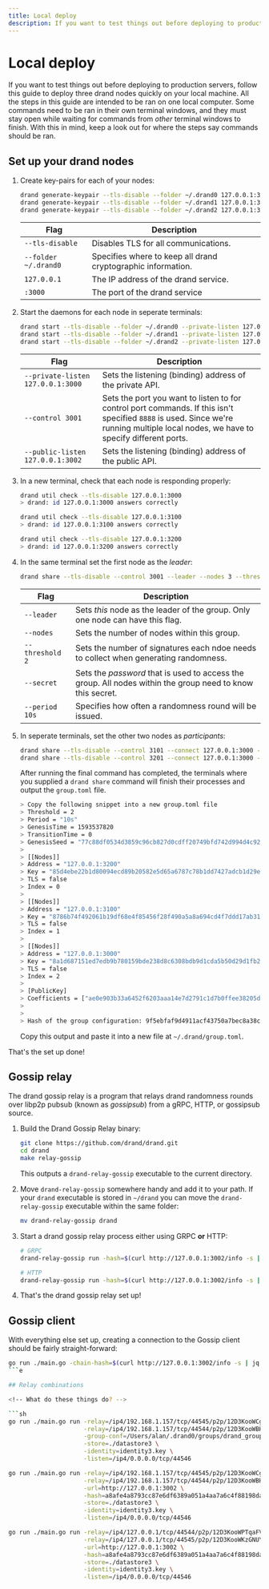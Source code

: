 ```yaml
---
title: Local deploy
description: If you want to test things out before deploying to production servers, follow this guide to deploy three drand nodes quickly on your local machine.
---
```


# Local deploy

If you want to test things out before deploying to production servers, follow this guide to deploy three drand nodes quickly on your local machine. All the steps in this guide are intended to be ran on one local computer. Some commands need to be ran in their own terminal windows, and they must stay open while waiting for commands from _other_ terminal windows to finish. With this in mind, keep a look out for where the steps say commands should be ran.

## Set up your drand nodes

1. Create key-pairs for each of your nodes:

    ```bash
    drand generate-keypair --tls-disable --folder ~/.drand0 127.0.0.1:3000
    drand generate-keypair --tls-disable --folder ~/.drand1 127.0.0.1:3100
    drand generate-keypair --tls-disable --folder ~/.drand2 127.0.0.1:3200
    ```

    | Flag | Description |
    | ---- | ----------- |
    | `--tls-disable` | Disables TLS for all communications. |
    | `--folder ~/.drand0` | Specifies where to keep all drand cryptographic information. |
    | `127.0.0.1` | The IP address of the drand service. |
    | `:3000` | The port of the drand service |

1. Start the daemons for each node in seperate terminals:

    ```bash
    drand start --tls-disable --folder ~/.drand0 --private-listen 127.0.0.1:3000 --control 3001 --public-listen 127.0.0.1:3002
    drand start --tls-disable --folder ~/.drand1 --private-listen 127.0.0.1:3100 --control 3101 --public-listen 127.0.0.1:3102
    drand start --tls-disable --folder ~/.drand2 --private-listen 127.0.0.1:3200 --control 3201 --public-listen 127.0.0.1:3202
    ```

    | Flag | Description |
    | ---- | ----------- |
    | `--private-listen 127.0.0.1:3000` | Sets the listening (binding) address of the private API. |
    | `--control 3001` | Sets the port you want to listen to for control port commands. If this isn't specified `8888` is used. Since we're running multiple local nodes, we have to specify different ports. |
    | `--public-listen 127.0.0.1:3002` | Sets the listening (binding) address of the public API. |

1. In a new terminal, check that each node is responding properly:

    ```bash
    drand util check --tls-disable 127.0.0.1:3000
    > drand: id 127.0.0.1:3000 answers correctly

    drand util check --tls-disable 127.0.0.1:3100
    > drand: id 127.0.0.1:3100 answers correctly

    drand util check --tls-disable 127.0.0.1:3200
    > drand: id 127.0.0.1:3200 answers correctly
    ```

1. In the same terminal set the first node as the _leader_:

    ```bash
    drand share --tls-disable --control 3001 --leader --nodes 3 --threshold 2 --secret DrandIsMyFavoriteRandomnessSolution -period 10s
    ```

    | Flag | Description |
    | ---- | ----------- |
    | `--leader` | Sets _this_ node as the leader of the group. Only one node can have this flag. |
    | `--nodes` | Sets the number of nodes within this group. |
    | `--threshold 2` | Sets the number of signatures each ndoe needs to collect when generating randomness. |
    | `--secret` | Sets the _password_ that is used to access the group. All nodes within the group need to know this secret. |
    | `--period 10s` | Specifies how often a randomness round will be issued. |

1. In seperate terminals, set the other two nodes as _participants_:

    ```bash
    drand share --tls-disable --control 3101 --connect 127.0.0.1:3000 --nodes 3 --threshold 2 --secret DrandIsMyFavoriteRandomnessSolution
    drand share --tls-disable --control 3201 --connect 127.0.0.1:3000 --nodes 3 --threshold 2 --secret DrandIsMyFavoriteRandomnessSolution
    ```

    After running the final command has completed, the terminals where you supplied a `drand share` command will finish their processes and output the `group.toml` file.

    ```bash
    > Copy the following snippet into a new group.toml file
    > Threshold = 2
    > Period = "10s"
    > GenesisTime = 1593537820
    > TransitionTime = 0
    > GenesisSeed = "77c88df0534d3859c96cb827d0cdff20749bfd742d994d4c9216b15dc696c4cb"
    > 
    > [[Nodes]]
    > Address = "127.0.0.1:3200"
    > Key = "85d4ebe22b1d80094ecd89b20582e5d65a6787c78b1dd7427adcb1d29efa67e53d4fd88fd336eff87cc0e2a54d0907dc"
    > TLS = false
    > Index = 0
    > 
    > [[Nodes]]
    > Address = "127.0.0.1:3100"
    > Key = "8786b74f492061b19df68e4f85456f28f490a5a8a694cd4f7ddd17ab31567d85e631a6bbf5dd92ad7384263140ea8a2b"
    > TLS = false
    > Index = 1
    > 
    > [[Nodes]]
    > Address = "127.0.0.1:3000"
    > Key = "8a1d687151ed7edb9b780159bde238d8c6308bdb9d1cda5b50d29d1fb2c3db5b80d31edd9d78e5daed54f9a78c19c29c"
    > TLS = false
    > Index = 2
    > 
    > [PublicKey]
    > Coefficients = ["ae0e903b33a6452f6203aaa14e7d2791c1d7b0ffee38205d09207104afe440dae7dfa9577a02d3da870618283a841cf9", "aee57ec9b0d90356c99e89c51758588d35d5b5e4a4e46a676fe9aa729d9d2e320ce5fdbe8b4246e2e3140429cc8ed5e3"]
    > 
    > 
    > Hash of the group configuration: 9f5ebfaf9d4911acf43750a7bec8a38c1e0693964cee4d266eb0af6981b664a7
    ```

    Copy this output and paste it into a new file at `~/.drand/group.toml`.

That's the set up done!

## Gossip relay

The drand gossip relay is a program that relays drand randomness rounds over libp2p pubsub (known as _gossipsub_) from a gRPC, HTTP, or gossipsub source.

1. Build the Drand Gossip Relay binary:

    ```bash
    git clone https://github.com/drand/drand.git
    cd drand
    make relay-gossip
    ```

    This outputs a `drand-relay-gossip` executable to the current directory.

1. Move `drand-relay-gossip` somewhere handy and add it to your path. If your `drand` executable is stored in `~/drand` you can move the `drand-relay-gossip` executable within the same folder:

    ```bash
    mv drand-relay-gossip drand
    ```

1. Start a drand gossip relay process either using GRPC **or** HTTP:

    ```bash
    # GRPC
    drand-relay-gossip run -hash=$(curl http://127.0.0.1:3002/info -s | jq -r .hash) -grpc-connect=127.0.0.1:3000 -insecure

    # HTTP
    drand-relay-gossip run -hash=$(curl http://127.0.0.1:3002/info -s | jq -r .hash) -url=http://127.0.0.1:3002
    ```

1. That's the drand gossip relay set up!

## Gossip client

<!-- TODO: what is a gossip client? How does it relate to the gossip relay? -->

With everything else set up, creating a connection to the Gossip client should be fairly straight-forward:

```sh
go run ./main.go -chain-hash=$(curl http://127.0.0.1:3002/info -s | jq -r .hash) client -peer-with=/ip4/127.0.0.1/tcp/44544/p2p/12D3KooWBHSzkTUCVrkSaND1PmayysgHA5QK2DA73u3AfzTk14uP -http-failover=http://127.0.0.1:3002 -http-failover-grace=1s
```e

## Relay combinations

<!-- What do these things do? -->

```sh
go run ./main.go run -relay=/ip4/192.168.1.157/tcp/44545/p2p/12D3KooWCgyz1gZWa6yd3CoeC5d7n2qRG4Q2VBWJZUgFUpTgjMAX \
                     -relay=/ip4/192.168.1.157/tcp/44544/p2p/12D3KooWBHSzkTUCVrkSaND1PmayysgHA5QK2DA73u3AfzTk14uP \
                     -group-conf=/Users/alan/.drand0/groups/drand_group.toml \
                     -store=./datastore3 \
                     -identity=identity3.key \
                     -listen=/ip4/0.0.0.0/tcp/44546

go run ./main.go run -relay=/ip4/192.168.1.157/tcp/44545/p2p/12D3KooWCgyz1gZWa6yd3CoeC5d7n2qRG4Q2VBWJZUgFUpTgjMAX \
                     -relay=/ip4/192.168.1.157/tcp/44544/p2p/12D3KooWBHSzkTUCVrkSaND1PmayysgHA5QK2DA73u3AfzTk14uP \
                     -url=http://127.0.0.1:3002 \
                     -hash=a8afe4a8793cc87e6df6389a051a4aa7a6c4f88198da858bead2e2d5314d5e27 \
                     -store=./datastore3 \
                     -identity=identity3.key \
                     -listen=/ip4/0.0.0.0/tcp/44546

go run ./main.go run -relay=/ip4/127.0.0.1/tcp/44544/p2p/12D3KooWPTqaFVH7DnsHtu4JFf7ZPoXQ6p8ngvrG2y1h1nzzhWwK \
                     -relay=/ip4/127.0.0.1/tcp/44545/p2p/12D3KooWKzGNUYstihJQNXuj9GWLGrgHPkLsEkNGizLBYcqUrja8 \
                     -url=http://127.0.0.1:3002 \
                     -hash=a8afe4a8793cc87e6df6389a051a4aa7a6c4f88198da858bead2e2d5314d5e27 \
                     -store=./datastore3 \
                     -identity=identity3.key \
                     -listen=/ip4/0.0.0.0/tcp/44546
```

<!-- https://gist.github.com/alanshaw/8d88db67a5880a2bf9e50f5cebe74bb8 -->